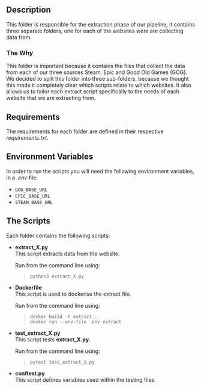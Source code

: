 ## Description

This folder is responsible for the extraction phase of our pipeline, it contains three separate folders, one for each of the websites were are collecting data from.

### The Why
This folder is important because it contains the files that collect the data from each of our three sources Steam, Epic and Good Old Games (GOG). We decided to split this folder into three sub-folders, because we thought this made it completely clear which scripts relate to which websites. It also allows us to tailor each extract script specifically to the needs of each website that we are extracting from.

## Requirements
The requirements for each folder are defined in their respective _requirements.txt_.


## Environment Variables
In order to run the scripts you will need the following environment variables, in a *.env* file:


- ```GOG_BASE_URL```
- ```EPIC_BASE_URL```
- ```STEAM_BASE_URL```


## The Scripts
Each folder contains the following scripts:

- **extract_X.py**  
This script extracts data from the website.  

   Run from the command line using: 
  >```python3 extract_X.py```
  
- **Dockerfile**  
This script is used to dockerise the extract file.  
  
  Run from the command line using: 
  >```docker build -t extract .```  
  >```docker run --env-file .env extract```  


- **test_extract_X.py**  
This script tests **extract_X.py**.  

   Run from the command line using: 
  >```pytest test_extract_X.py```


- **conftest.py**  
This script defines variables used within the testing files.  